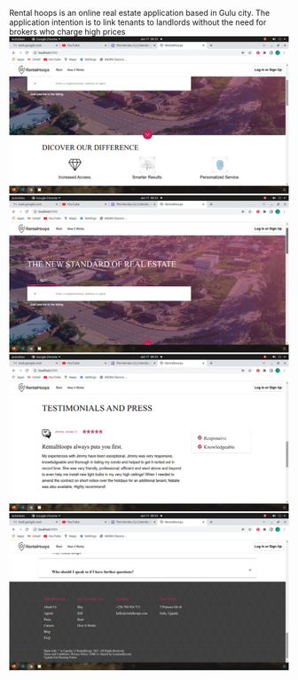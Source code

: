 Rental hoops is an online real estate application based in Gulu city.
The application intention is to link tenants to landlords without the need for brokers who charge high prices
![](images/Screenshot%20from%202022-01-17%2008-33-25.png)
![](images/Screenshot%20from%202022-01-17%2008-33-50.png)
![](images/Screenshot%20from%202022-01-17%2008-33-55.png)
![](images/Screenshot%20from%202022-01-17%2008-33-58.png)
